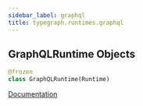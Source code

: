 ```yaml
---
sidebar_label: graphql
title: typegraph.runtimes.graphql
---
```


## GraphQLRuntime Objects

```python
@frozen
class GraphQLRuntime(Runtime)
```

[Documentation](https://metatype.dev/docs/reference/runtimes/graphql)


